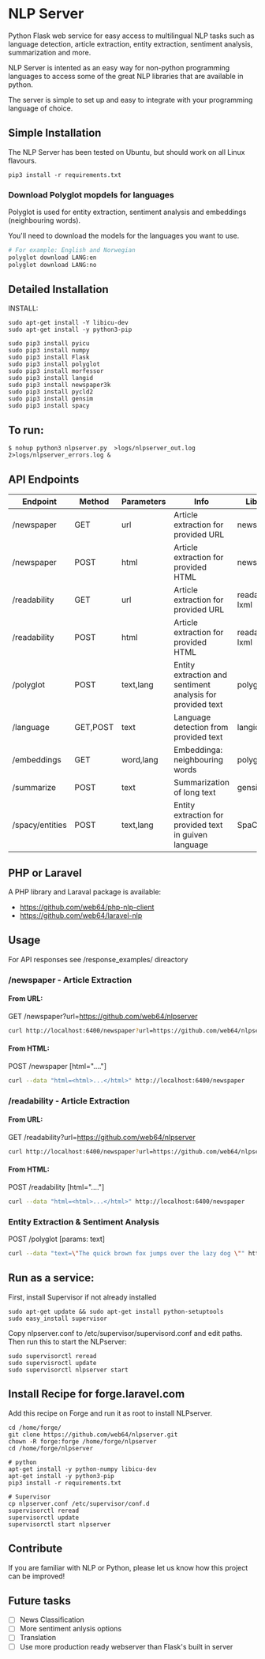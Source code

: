# NLP Server
Python Flask web service for easy access to multilingual NLP tasks such as language detection, article extraction, entity extraction, sentiment analysis, summarization and more.

NLP Server is intented as an easy way for non-python programming languages to access some of the great NLP libraries that are available in python.

The server is simple to set up and easy to integrate with your programming language of choice.


## Simple Installation
The NLP Server has been tested on Ubuntu, but should work on all Linux flavours.
```
pip3 install -r requirements.txt
```

### Download Polyglot  mopdels for languages
Polyglot is used for entity extraction, sentiment analysis and embeddings (neighbouring words).

You'll need to download the models for the languages you want to use.

```bash
# For example: English and Norwegian
polyglot download LANG:en
polyglot download LANG:no
```

## Detailed Installation 
INSTALL:
```
sudo apt-get install -Y libicu-dev
sudo apt-get install -y python3-pip

sudo pip3 install pyicu
sudo pip3 install numpy
sudo pip3 install Flask
sudo pip3 install polyglot
sudo pip3 install morfessor
sudo pip3 install langid
sudo pip3 install newspaper3k
sudo pip3 install pycld2
sudo pip3 install gensim
sudo pip3 install spacy
```

## To run:
```
$ nohup python3 nlpserver.py  >logs/nlpserver_out.log 2>logs/nlpserver_errors.log &
```

## API Endpoints
Endpoint|Method|Parameters|Info|Library
------- | ---- | --------- | -- | -----
/newspaper|GET|url|Article extraction for provided URL|newspaper
/newspaper|POST|html|Article extraction for provided HTML|newspaper
/readability|GET|url|Article extraction for provided URL|readability-lxml
/readability|POST|html|Article extraction for provided HTML|readability-lxml
/polyglot|POST|text,lang|Entity extraction and sentiment analysis for provided text|polyglot
/language|GET,POST|text|Language detection from provided text|langid
/embeddings|GET|word,lang|Embeddinga: neighbouring words|polyglot
/summarize|POST|text|Summarization of long text|gensim
/spacy/entities|POST|text,lang|Entity extraction for provided text in guiven language|SpaCy

## PHP or Laravel
A PHP library and Laraval package is available:
* https://github.com/web64/php-nlp-client
* https://github.com/web64/laravel-nlp


## Usage
For API responses see /response_examples/ direactory

### /newspaper - Article Extraction

#### From URL: 
GET /newspaper?url=https://github.com/web64/nlpserver
```bash
curl http://localhost:6400/newspaper?url=https://github.com/web64/nlpserver
```

#### From HTML:
POST /newspaper [html="<html>....</html>"]
```bash
curl --data "html=<html>...</html>" http://localhost:6400/newspaper
```


### /readability - Article Extraction

#### From URL: 
GET /readability?url=https://github.com/web64/nlpserver
```bash
curl http://localhost:6400/newspaper?url=https://github.com/web64/nlpserver
```

#### From HTML:
POST /readability [html="<html>....</html>"]
```bash
curl --data "html=<html>...</html>" http://localhost:6400/newspaper
```


### Entity Extraction & Sentiment Analysis
POST /polyglot [params: text]
```bash
curl --data "text=\"The quick brown fox jumps over the lazy dog \"" http://localhost:6400/polyglot
```




## Run as a service:
First, install Supervisor if not already installed
```
sudo apt-get update && sudo apt-get install python-setuptools
sudo easy_install supervisor
```
Copy nlpserver.conf to /etc/supervisor/supervisord.conf and edit paths.
Then run this to start the NLPserver:

```
sudo supervisorctl reread
sudo supervisroctl update
sudo supervisorctl nlpserver start
```

## Install Recipe for forge.laravel.com
Add this recipe on Forge and run it as root to install NLPserver.
```
cd /home/forge/
git clone https://github.com/web64/nlpserver.git
chown -R forge:forge /home/forge/nlpserver
cd /home/forge/nlpserver

# python
apt-get install -y python-numpy libicu-dev
apt-get install -y python3-pip
pip3 install -r requirements.txt

# Supervisor
cp nlpserver.conf /etc/supervisor/conf.d
supervisorctl reread
supervisorctl update
supervisorctl start nlpserver
```

## Contribute
If you are familiar with NLP or Python, please let us know how this project can be improved!

## Future tasks
- [ ] News Classification
- [ ] More sentiment anlysis options
- [ ] Translation
- [ ] Use more production ready webserver than Flask's built in server
